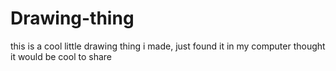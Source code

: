 # Drawing-thing
this is a cool little drawing thing i made, just found it in my computer thought it would be cool to share
